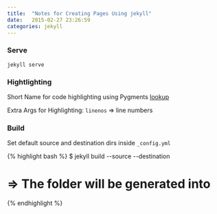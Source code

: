 ```yaml
---
title:  "Notes for Creating Pages Using jekyll"
date:   2015-02-27 23:26:59
categories: jekyll 
---
```

### Serve
`jekyll serve`

### Hightlighting
Short Name for code highlighting using Pygments [lookup][Pygments]

Extra Args for Highlighting: `linenos` => line numbers

### Build
Set default source and destination dirs inside `_config.yml`

{% highlight bash %}
$ jekyll build --source <source> --destination <destination>
# => The <source> folder will be generated into <destination>
{% endhighlight %}

[Pygments]:    http://pygments.org/docs/lexers/
